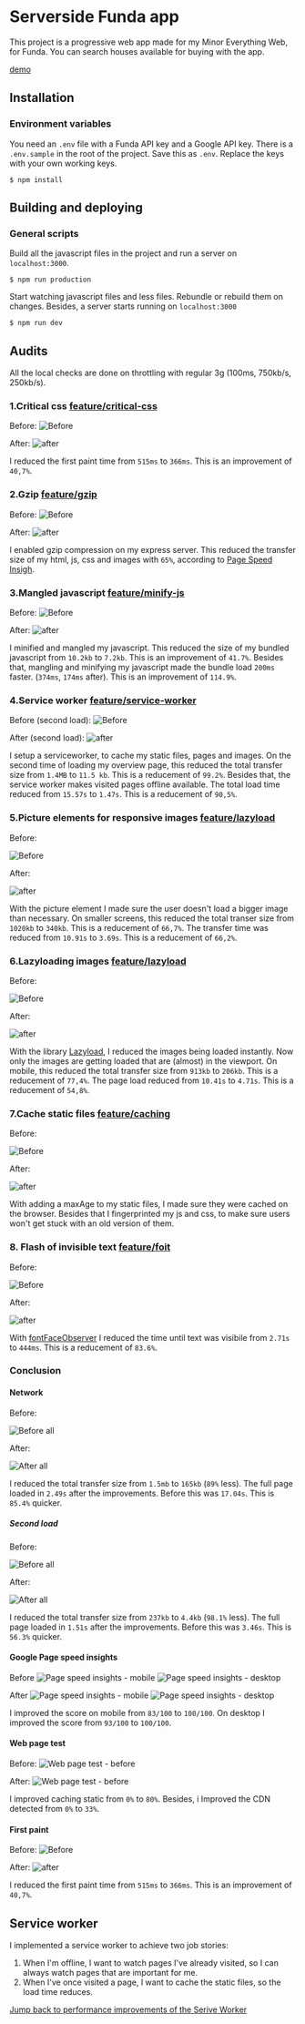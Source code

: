 # Serverside Funda app

This project is a progressive web app made for my Minor Everything Web, for Funda. You can search houses available for buying with the app.

[demo](http://ss-funda.herokuapp.com/)

## Installation

### Environment variables
You need an ```.env``` file with a Funda API key and a Google API key. There is a ```.env.sample``` in the root of the project. Save this as ```.env```. Replace the keys with your own working keys.


```
$ npm install
```

## Building and deploying

### General scripts
Build all the javascript files in the project and run a server on ```localhost:3000```.
```
$ npm run production
```

Start watching javascript files and less files. Rebundle or rebuild them on changes. Besides, a server starts running on ```localhost:3000```
```
$ npm run dev
```

## Audits
All the local checks are done on throttling with regular 3g (100ms, 750kb/s, 250kb/s).

### 1.Critical css [feature/critical-css](https://github.com/Frankwarnaar/minor-perfomance-matters-funda/tree/feature/critical-css)
Before:
![Before](https://raw.githubusercontent.com/Frankwarnaar/minor-perfomance-matters-funda/master/improvements/critical_css/before.png)

After:
![after](https://raw.githubusercontent.com/Frankwarnaar/minor-perfomance-matters-funda/master/improvements/critical_css/after.png)

I reduced the first paint time from ```515ms``` to ```366ms```. This is an improvement of ```40,7%```.

### 2.Gzip [feature/gzip](https://github.com/Frankwarnaar/minor-perfomance-matters-funda/tree/feature/gzip)
Before:
![Before](https://raw.githubusercontent.com/Frankwarnaar/minor-perfomance-matters-funda/master/improvements/esmangle/before.png)

After:
![after](https://raw.githubusercontent.com/Frankwarnaar/minor-perfomance-matters-funda/master/improvements/esmangle/after.png)

I enabled gzip compression on my express server. This reduced the transfer size of my html, js, css and images with ```65%```, according to [Page Speed Insigh](https://developers.google.com/speed/pagespeed/insights/).

### 3.Mangled javascript [feature/minify-js](https://github.com/Frankwarnaar/minor-perfomance-matters-funda/tree/feature/minify-js)
Before:
![Before](https://raw.githubusercontent.com/Frankwarnaar/minor-perfomance-matters-funda/master/improvements/esmangle/before.png)

After:
![after](https://raw.githubusercontent.com/Frankwarnaar/minor-perfomance-matters-funda/master/improvements/esmangle/after.png)

I minified and mangled my javascript. This reduced the size of my bundled javascript from ```10.2kb``` to ```7.2kb```. This is an improvement of ```41.7%```. Besides that, mangling and minifying my javascript made the bundle load ```200ms``` faster. (```374ms```, ```174ms``` after). This is an improvement of ```114.9%```.

### 4.Service worker [feature/service-worker](https://github.com/Frankwarnaar/minor-perfomance-matters-funda/tree/feature/service-worker)
Before (second load):
![Before](https://raw.githubusercontent.com/Frankwarnaar/minor-perfomance-matters-funda/master/improvements/sw/before.png)

After (second load):
![after](https://raw.githubusercontent.com/Frankwarnaar/minor-perfomance-matters-funda/master/improvements/sw/after.png)

I setup a serviceworker, to cache my static files, pages and images. On the second time of loading my overview page, this reduced the total transfer size from ```1.4MB``` to ```11.5 kb```. This is a reducement of ```99.2%```. Besides that, the service worker makes visited pages offline available. The total load time reduced from ```15.57s``` to ```1.47s```. This is a reducement of ```90,5%```.

### 5.Picture elements for responsive images [feature/lazyload](https://github.com/Frankwarnaar/minor-perfomance-matters-funda/tree/feature/lazyload)
Before:

![Before](https://raw.githubusercontent.com/Frankwarnaar/minor-perfomance-matters-funda/master/improvements/picture/before.png)

After:

![after](https://raw.githubusercontent.com/Frankwarnaar/minor-perfomance-matters-funda/master/improvements/picture/after.png)

With the picture element I made sure the user doesn't load a bigger image than necessary. On smaller screens, this reduced the total transer size from ```1020kb``` to ```340kb```. This is a reducement of ```66,7%```. The transfer time was reduced from ```10.91s``` to ```3.69s```. This is a reducement of ```66,2%```. 

### 6.Lazyloading images [feature/lazyload](https://github.com/Frankwarnaar/minor-perfomance-matters-funda/tree/feature/lazyload)
Before:

![Before](https://raw.githubusercontent.com/Frankwarnaar/minor-perfomance-matters-funda/master/improvements/lazyload/before.png)

After:

![after](https://raw.githubusercontent.com/Frankwarnaar/minor-perfomance-matters-funda/master/improvements/lazyload/after.png)

With the library [Lazyload](http://verlok.github.io/lazyload/), I reduced the images being loaded instantly. Now only the images are getting loaded that are (almost) in the viewport. On mobile, this reduced the total transfer size from ```913kb``` to ```206kb```. This is a reducement of `77,4%`. The page load reduced from ```10.41s``` to `4.71s`. This is a reducement of `54,8%`.

### 7.Cache static files [feature/caching](https://github.com/Frankwarnaar/minor-perfomance-matters-funda/tree/feature/caching)
Before:

![Before](https://raw.githubusercontent.com/Frankwarnaar/minor-perfomance-matters-funda/master/improvements/caching/before.png)

After:

![after](https://raw.githubusercontent.com/Frankwarnaar/minor-perfomance-matters-funda/master/improvements/caching/after.png)

With adding a maxAge to my static files, I made sure they were cached on the browser. Besides that I fingerprinted my js and css, to make sure users won't get stuck with an old version of them.

### 8. Flash of invisible text [feature/foit](https://github.com/Frankwarnaar/minor-perfomance-matters-funda/tree/feature/foit)
Before:

![Before](https://raw.githubusercontent.com/Frankwarnaar/minor-perfomance-matters-funda/master/improvements/fout/before.png)

After:

![after](https://raw.githubusercontent.com/Frankwarnaar/minor-perfomance-matters-funda/master/improvements/fout/after.png)

With [fontFaceObserver](https://github.com/bramstein/fontfaceobserver) I reduced the time until text was visibile from `2.71s` to `444ms`. This is a reducement of `83.6%`.

### Conclusion
#### Network
Before:

![Before all](https://raw.githubusercontent.com/Frankwarnaar/minor-perfomance-matters-funda/master/improvements/before_all.png)

After:

![After all](https://raw.githubusercontent.com/Frankwarnaar/minor-perfomance-matters-funda/master/improvements/after_all.png)

I reduced the total transfer size from `1.5mb` to `165kb` (`89%` less). The full page loaded in `2.49s` after the improvements. Before this was `17.04s`. This is `85.4%` quicker.

##### Second load

Before:

![Before all](https://raw.githubusercontent.com/Frankwarnaar/minor-perfomance-matters-funda/master/improvements/before_2nd-load.png)

After:

![After all](https://raw.githubusercontent.com/Frankwarnaar/minor-perfomance-matters-funda/master/improvements/after_2nd_load.png)

I reduced the total transfer size from `237kb` to `4.4kb` (`98.1%` less). The full page loaded in `1.51s` after the improvements. Before this was `3.46s`. This is `56.3%` quicker.

#### Google Page speed insights
Before
![Page speed insights - mobile](https://raw.githubusercontent.com/Frankwarnaar/minor-perfomance-matters-funda/master/improvements/before_psi_mob.png)
![Page speed insights - desktop](https://raw.githubusercontent.com/Frankwarnaar/minor-perfomance-matters-funda/master/improvements/before_psi_desk.png)

After
![Page speed insights - mobile](https://raw.githubusercontent.com/Frankwarnaar/minor-perfomance-matters-funda/master/improvements/after_psi_mob.png)
![Page speed insights - desktop](https://raw.githubusercontent.com/Frankwarnaar/minor-perfomance-matters-funda/master/improvements/after_psi_desk.png)

I improved the score on mobile from `83/100` to `100/100`. On desktop I improved the score from `93/100` to `100/100`.

#### Web page test
Before:
![Web page test - before](https://raw.githubusercontent.com/Frankwarnaar/minor-perfomance-matters-funda/master/improvements/before_wpt.png)

After:
![Web page test - before](https://raw.githubusercontent.com/Frankwarnaar/minor-perfomance-matters-funda/master/improvements/before_wpt.png)

I improved caching static from `0%` to `80%`. Besides, i Improved the CDN detected from `0%` to `33%`.

#### First paint
Before:
![Before](https://raw.githubusercontent.com/Frankwarnaar/minor-perfomance-matters-funda/master/improvements/critical_css/before.png)

After:
![after](https://raw.githubusercontent.com/Frankwarnaar/minor-perfomance-matters-funda/master/improvements/critical_css/after.png)

I reduced the first paint time from ```515ms``` to ```366ms```. This is an improvement of ```40,7%```.

## Service worker
I implemented a service worker to achieve two job stories:
1. When I'm offline, I want to watch pages I've already visited, so I can always watch pages that are important for me.
2. When I've once visited a page, I want to cache the static files, so the load time reduces.

[Jump back to performance improvements of the Serive Worker](https://github.com/Frankwarnaar/minor-perfomance-matters-funda#4service-worker-featureservice-worker)
